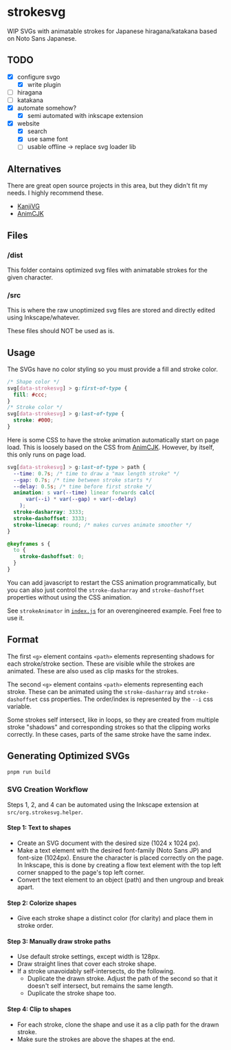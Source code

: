 # strokesvg

WIP SVGs with animatable strokes for Japanese hiragana/katakana based on Noto Sans Japanese.

## TODO

- [x] configure svgo
  - [x] write plugin
- [ ] hiragana
- [ ] katakana
- [x] automate somehow?
  - [x] semi automated with inkscape extension
- [x] website
  - [x] search
  - [x] use same font
  - [ ] usable offline -> replace svg loader lib

## Alternatives

There are great open source projects in this area, but they didn't fit my needs. I highly recommend these.

- [KanjiVG](https://github.com/KanjiVG/kanjivg)
- [AnimCJK](https://github.com/parsimonhi/animCJK)

## Files

### /dist

This folder contains optimized svg files with animatable strokes for the given character.

### /src

This is where the raw unoptimized svg files are stored and directly edited using Inkscape/whatever.

These files should NOT be used as is.

## Usage

The SVGs have no color styling so you must provide a fill and stroke color.

```css
/* Shape color */
svg[data-strokesvg] > g:first-of-type {
  fill: #ccc;
}
/* Stroke color */
svg[data-strokesvg] > g:last-of-type {
  stroke: #000;
}
```

Here is some CSS to have the stroke animation automatically start on page load. This is loosely based on the CSS from [AnimCJK](https://github.com/parsimonhi/animCJK). However, by itself, this only runs on page load.

```css
svg[data-strokesvg] > g:last-of-type > path {
  --time: 0.7s; /* time to draw a "max length stroke" */
  --gap: 0.7s; /* time between stroke starts */
  --delay: 0.5s; /* time before first stroke */
  animation: s var(--time) linear forwards calc(
      var(--i) * var(--gap) + var(--delay)
    );
  stroke-dasharray: 3333;
  stroke-dashoffset: 3333;
  stroke-linecap: round; /* makes curves animate smoother */
}

@keyframes s {
  to {
    stroke-dashoffset: 0;
  }
}
```

You can add javascript to restart the CSS animation programmatically, but you can also just control the `stroke-dasharray` and `stroke-dashoffset` properties without using the CSS animation.

See `strokeAnimator` in [`index.js`](./index.js) for an overengineered example. Feel free to use it.

## Format

The first `<g>` element contains `<path>` elements representing shadows for each stroke/stroke section. These are visible while the strokes are animated. These are also used as clip masks for the strokes.

The second `<g>` element contains `<path>` elements representing each stroke. These can be animated using the `stroke-dasharray` and `stroke-dashoffset` css properties. The order/index is represented by the `--i` css variable.

Some strokes self intersect, like in loops, so they are created from multiple stroke "shadows" and corresponding strokes so that the clipping works correctly. In these cases, parts of the same stroke have the same index.

## Generating Optimized SVGs

```sh
pnpm run build
```

### SVG Creation Workflow

Steps 1, 2, and 4 can be automated using the Inkscape extension at `src/org.strokesvg.helper`.

#### Step 1: Text to shapes

- Create an SVG document with the desired size (1024 x 1024 px).
- Make a text element with the desired font-family (Noto Sans JP) and font-size (1024px). Ensure the character is placed correctly on the page. In Inkscape, this is done by creating a flow text element with the top left corner snapped to the page's top left corner.
- Convert the text element to an object (path) and then ungroup and break apart.

#### Step 2: Colorize shapes

- Give each stroke shape a distinct color (for clarity) and place them in stroke order.

#### Step 3: Manually draw stroke paths

- Use default stroke settings, except width is 128px.
- Draw straight lines that cover each stroke shape.
- If a stroke unavoidably self-intersects, do the following.
  - Duplicate the drawn stroke. Adjust the path of the second so that it doesn't self intersect, but remains the same length.
  - Duplicate the stroke shape too.

#### Step 4: Clip to shapes

- For each stroke, clone the shape and use it as a clip path for the drawn stroke.
- Make sure the strokes are above the shapes at the end.
